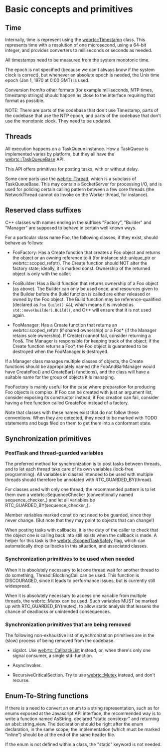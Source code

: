 <!-- go/cmark -->
<!--* freshness: {owner: 'hta' reviewed: '2024-09-09'} *-->

# Basic concepts and primitives

## Time

Internally, time is represent using the [webrtc::Timestamp][1] class. This
represents
time with a resolution of one microsecond, using a 64-bit integer, and provides
converters to milliseconds or seconds as needed.

All timestamps need to be measured from the system monotonic time.

The epoch is not specified (because we can't always know if the system clock is
correct), but whenever an absolute epoch is needed, the Unix time
epoch (Jan 1, 1970 at 0:00 GMT) is used.

Conversion from/to other formats (for example milliseconds, NTP times,
timestamp strings) should happen as close to the interface requiring that
format as possible.

NOTE: There are parts of the codebase that don't use Timestamp, parts of the
codebase that use the NTP epoch, and parts of the codebase that don't use the
monotonic clock. They need to
be updated.

## Threads

All execution happens on a TaskQueue instance. How a TaskQueue is implemented
varies by platform, but they all have the [webrtc::TaskQueueBase][3] API.

This API offers primitives for posting tasks, with or without delay.

Some core parts use the [webrtc::Thread][2], which is a subclass of TaskQueueBase.
This may contain a SocketServer for processing I/O, and is used for policing
certain calling pattern between a few core threads (the NetworkThread cannot
do Invoke on the Worker thread, for instance).

## Reserved class suffixes

C++ classes with names ending in the suffixes "Factory", "Builder" and "Manager" are supposed to behave
in certain well known ways.

For a particular class name Foo, the following classes, if they exist, should
behave as follows:

* FooFactory: Has a Create function that creates a Foo object and returns the
  object or an owning reference to it (for instance std::unique_ptr or
  webrtc::scoped_refptr<Foo>). The Create function should NOT alter the factory
  state; ideally, it is marked const. Ownership of the returned object is only
  with the caller.

* FooBuilder: Has a Build function that returns ownership of a Foo object (as
  above). The Builder can only be used once, and resources given to the Builder
  before the Build function is called are either released or owned by the Foo
  object. The Build function may be reference-qualified (declared as ```Foo
  Build() &&```), which means it is invoked as ```std::move(builder).Build()```,
  and C++ will ensure that it is not used again.

* FooManager: Has a Create function that returns an webrtc::scoped_refptr<Foo> (if
  shared ownership) or a Foo* (if the Manager retains sole ownership). If
  Create() cannot fail, consider returning a Foo&. The Manager is responsible
  for keeping track of the object; if the Create function returns a Foo*, the
  Foo object is guaranteed to be destroyed when the FooManager is destroyed.

If a Manager class manages multiple classes of objects, the Create functions
should be appropriately named (the FooAndBarManager would have CreateFoo() and
CreateBar() functions), and the class will have a suitable name for the group of
objects it is managing.

FooFactory is mainly useful for the case where preparation for producing Foo
objects is complex. If Foo can be created with just an argument list, consider
exposing its constructor instead; if Foo creation can fail, consider having
a free function called CreateFoo instead of a factory.

Note that classes with these names exist that do not follow these conventions.
When they are detected, they need to be marked with TODO statements and bugs
filed on them to get them into a conformant state.

## Synchronization primitives

### PostTask and thread-guarded variables

The preferred method for synchronization is to post tasks between threads,
and to let each thread take care of its own variables (lock-free programming).
All variables in
classes intended to be used with multiple threads should therefore be
annotated with RTC_GUARDED_BY(thread).

For classes used with only one thread, the recommended pattern is to let
them own a webrtc::SequenceChecker (conventionally named sequence_checker_)
and let all variables be RTC_GUARDED_BY(sequence_checker_).

Member variables marked const do not need to be guarded, since they never
change. (But note that they may point to objects that can change!)

When posting tasks with callbacks, it is the duty of the caller to check
that the object one is calling back into still exists when the callback
is made. A helper for this task is the [webrtc::ScopedTaskSafety][5]
flag, which can automatically drop callbacks in this situation, and
associated classes.

### Synchronization primitives to be used when needed

When it is absolutely necessary to let one thread wait for another thread
to do something, Thread::BlockingCall can be used. This function is DISCOURAGED,
since it leads to performance issues, but is currently still widespread.

When it is absolutely necessary to access one variable from multiple threads,
the webrtc::Mutex can be used. Such variables MUST be marked up with
RTC_GUARDED_BY(mutex), to allow static analysis that lessens the chance of
deadlocks or unintended consequences.

### Synchronization primitives that are being removed
The following non-exhaustive list of synchronization primitives are
in the (slow) process of being removed from the codebase.

* sigslot. Use [webrtc::CallbackList][4] instead, or, when there's only one
  signal consumer, a single std::function.
  
* AsyncInvoker.

* RecursiveCriticalSection. Try to use [webrtc::Mutex][6] instead, and don't recurse.

## Enum-To-String functions
If there is a need to convert an enum to a string representation, such as for
enums exposed at the Javascript API interface, the recommended way is to write
a function named AsString, declared "static constexpr" and returning an
absl::string_view. The declaration should be right after the enum declaration,
in the same scope; the implementation (which must be marked "inline") should
be at the end of the same header file.

If the enum is not defined within a class, the "static" keyword is not needed.

[1]: https://source.chromium.org/chromium/chromium/src/+/main:third_party/webrtc/api/units/timestamp.h;drc=b95d90b78a3491ef8e8aa0640dd521515ec881ca;l=29
[2]: https://source.chromium.org/chromium/chromium/src/+/main:third_party/webrtc/rtc_base/thread.h;drc=1107751b6f11c35259a1c5c8a0f716e227b7e3b4;l=194
[3]: https://source.chromium.org/chromium/chromium/src/+/main:third_party/webrtc/api/task_queue/task_queue_base.h;drc=1107751b6f11c35259a1c5c8a0f716e227b7e3b4;l=25
[4]: https://source.chromium.org/chromium/chromium/src/+/main:third_party/webrtc/rtc_base/callback_list.h;drc=54b91412de3f579a2d5ccdead6e04cc2cc5ca3a1;l=162
[5]: https://source.chromium.org/chromium/chromium/src/+/main:third_party/webrtc/rtc_base/task_utils/pending_task_safety_flag.h;drc=86ee89f73e4f4799b3ebcc0b5c65837c9601fe6d;l=117
[6]: https://source.chromium.org/chromium/chromium/src/+/main:third_party/webrtc/rtc_base/synchronization/mutex.h;drc=0d3c09a8fe5f12dfbc9f1bcd5790fda8830624ec;l=40
